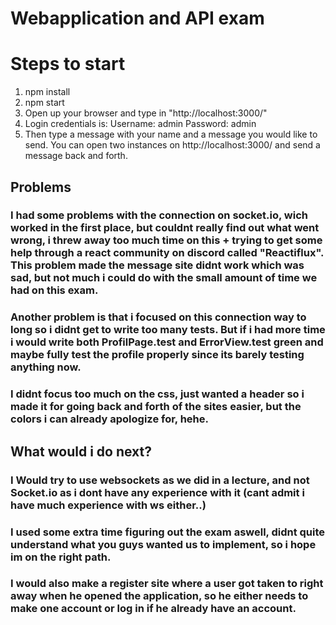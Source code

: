 # Webapplication and API exam

# Steps to start

1. npm install
2. npm start
3. Open up your browser and type in "http://localhost:3000/"
4. Login credentials is:
   Username: admin
   Password: admin
5. Then type a message with your name and a message you would like to send. You can open two instances on http://localhost:3000/ and send a message back and forth.

## Problems

### I had some problems with the connection on socket.io, wich worked in the first place, but couldnt really find out what went wrong, i threw away too much time on this + trying to get some help through a react community on discord called "Reactiflux". This problem made the message site didnt work which was sad, but not much i could do with the small amount of time we had on this exam.

### Another problem is that i focused on this connection way to long so i didnt get to write too many tests. But if i had more time i would write both ProfilPage.test and ErrorView.test green and maybe fully test the profile properly since its barely testing anything now.

### I didnt focus too much on the css, just wanted a header so i made it for going back and forth of the sites easier, but the colors i can already apologize for, hehe.

## What would i do next?

### I Would try to use websockets as we did in a lecture, and not Socket.io as i dont have any experience with it (cant admit i have much experience with ws either..)

### I used some extra time figuring out the exam aswell, didnt quite understand what you guys wanted us to implement, so i hope im on the right path.

### I would also make a register site where a user got taken to right away when he opened the application, so he either needs to make one account or log in if he already have an account.
